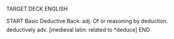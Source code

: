 TARGET DECK
ENGLISH

START
Basic
Deductive
Back: adj. Of or reasoning by deduction.  deductively adv. [medieval latin: related to *deduce]
END
